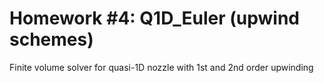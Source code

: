 # Homework #4: Q1D_Euler (upwind schemes)
Finite volume solver for quasi-1D nozzle with 1st and 2nd order upwinding
